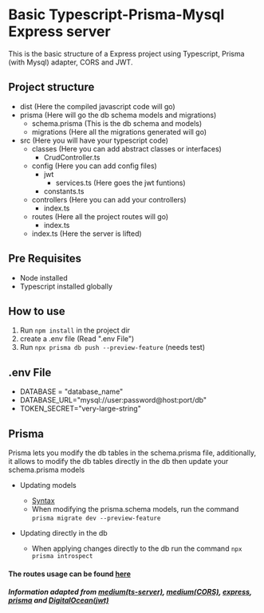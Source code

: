 # Basic Typescript-Prisma-Mysql Express server

This is the basic structure of a Express project using Typescript, Prisma (with Mysql) adapter, CORS and JWT.

## Project structure

* dist (Here the compiled javascript code will go)
* prisma (Here will go the db schema models and migrations)
    - schema.prisma (This is the db schema and models)
    - migrations (Here all the migrations generated will go)
* src (Here you will have your typescript code)
    - classes (Here you can add abstract classes or interfaces)
        * CrudController.ts
    - config (Here you can add config files)
        * jwt
            - services.ts (Here goes the jwt funtions)
        * constants.ts
    - controllers (Here you can add your controllers)
        * index.ts
    - routes (Here all the project routes will go)
        * index.ts
    - index.ts (Here the server is lifted)

## Pre Requisites

* Node installed
* Typescript installed globally

## How to use

1. Run `npm install` in the project dir
2. create a .env file (Read ".env File")
3. Run `npx prisma db push --preview-feature` (needs test)

## .env File

* DATABASE = "database_name"
* DATABASE_URL="mysql://user:password@host:port/db"
* TOKEN_SECRET="very-large-string"

## Prisma

Prisma lets you modify the db tables in the schema.prisma file, additionally, it allows to modify the db tables directly in the db then update your schema.prisma models

* Updating models
    - [Syntax](https://www.prisma.io/docs/concepts/components/prisma-schema/data-model)
    - When modifying the prisma.schema models, run the command `prisma migrate dev --preview-feature`

* Updating directly in the db
    - When applying changes directly to the db run the command `npx prisma introspect`

#### The routes usage can be found [here](https://documenter.getpostman.com/view/11378661/TVssinme)

##### Information adapted from [medium(ts-server)](https://medium.com/better-programming/create-an-express-server-using-typescript-dec8a51e7f8d), [medium(CORS)](https://medium.com/zero-equals-false/using-cors-in-express-cac7e29b005b), [express](http://expressjs.com/), [prisma](https://www.prisma.io/) and [DigitalOcean(jwt)](https://www.digitalocean.com/community/tutorials/nodejs-jwt-expressjs)
